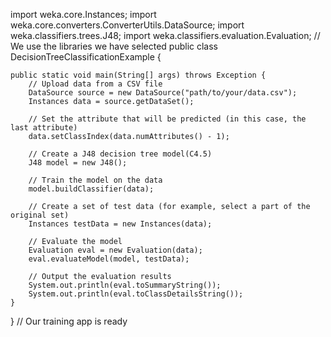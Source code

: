 import weka.core.Instances;
import weka.core.converters.ConverterUtils.DataSource;
import weka.classifiers.trees.J48;
import weka.classifiers.evaluation.Evaluation;
// We use the libraries we have selected
public class DecisionTreeClassificationExample {

    public static void main(String[] args) throws Exception {
        // Upload data from a CSV file
        DataSource source = new DataSource("path/to/your/data.csv");
        Instances data = source.getDataSet();

        // Set the attribute that will be predicted (in this case, the last attribute)
        data.setClassIndex(data.numAttributes() - 1);

        // Create a J48 decision tree model(C4.5)
        J48 model = new J48();

        // Train the model on the data
        model.buildClassifier(data);

        // Сreate a set of test data (for example, select a part of the original set)
        Instances testData = new Instances(data);

        // Evaluate the model
        Evaluation eval = new Evaluation(data);
        eval.evaluateModel(model, testData);

        // Output the evaluation results
        System.out.println(eval.toSummaryString());
        System.out.println(eval.toClassDetailsString());
    }
}
// Our training app is ready
